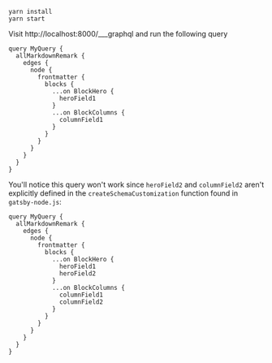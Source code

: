 ```
yarn install
yarn start
```

Visit http://localhost:8000/___graphql and run the following
query 

```gql
query MyQuery {
  allMarkdownRemark {
    edges {
      node {
        frontmatter {
          blocks {
          	...on BlockHero {
              heroField1
            }
            ...on BlockColumns {
              columnField1
            }
          }
        }
      }
    }
  }
}
```

You'll notice this query won't work since `heroField2` and 
`columnField2` aren't explicitly defined in the 
`createSchemaCustomization` function found in `gatsby-node.js`:
```
query MyQuery {
  allMarkdownRemark {
    edges {
      node {
        frontmatter {
          blocks {
          	...on BlockHero {
              heroField1
              heroField2
            }
            ...on BlockColumns {
              columnField1
              columnField2
            }
          }
        }
      }
    }
  }
}
```
